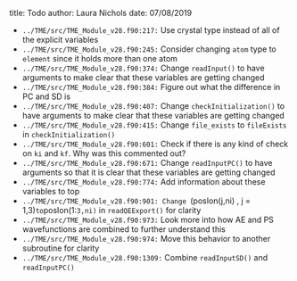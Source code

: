 title: Todo
author: Laura Nichols
date: 07/08/2019

* `../TME/src/TME_Module_v28.f90:217:` Use crystal type instead of all of the explicit variables
* `../TME/src/TME_Module_v28.f90:245:` Consider changing `atom` type to `element` since it holds more than one atom
* `../TME/src/TME_Module_v28.f90:374:` Change `readInput()` to have arguments to make clear that these variables are getting changed
* `../TME/src/TME_Module_v28.f90:384:` Figure out what the difference in PC and SD is
* `../TME/src/TME_Module_v28.f90:407:` Change `checkInitialization()` to have arguments to make clear that these variables are getting changed
* `../TME/src/TME_Module_v28.f90:415:` Change `file_exists` to `fileExists` in `checkInitialization()`
* `../TME/src/TME_Module_v28.f90:601:` Check if there is any kind of check on `ki` and `kf`. Why was this commented out?
* `../TME/src/TME_Module_v28.f90:671:` Change `readInputPC()` to have arguments so that it is clear that these variables are getting changed
* `../TME/src/TME_Module_v28.f90:774:` Add information about these variables to top
* `../TME/src/TME_Module_v28.f90:901: Change `(posIon(j,ni) , j = 1,3)` to `posIon(1:`3,ni)` in `readQEExport()` for clarity
* `../TME/src/TME_Module_v28.f90:973:` Look more into how AE and PS wavefunctions are combined to further understand this
* `../TME/src/TME_Module_v28.f90:974:` Move this behavior to another subroutine for clarity
* `../TME/src/TME_Module_v28.f90:1309:` Combine `readInputSD()` and `readInputPC()`
